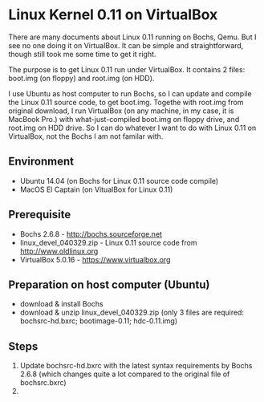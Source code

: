 # Linux Kernel 0.11 on VirtualBox

There are many documents about Linux 0.11 running on Bochs, Qemu. But I see no one doing it on VirtualBox. It can be simple and straightforward, though still took me some time to get it right.

The purpose is to get Linux 0.11 run under VirtualBox. It contains 2 files: boot.img (on floppy) and root.img (on HDD).

I use Ubuntu as host computer to run Bochs, so I can update and compile the Linux 0.11 source code, to get boot.img. Togethe with root.img from original download, I run VirtualBox (on any machine, in my case, it is MacBook Pro.) with what-just-compiled boot.img on floppy drive, and root.img on HDD drive. So I can do whatever I want to do with Linux 0.11 on VirtualBox, not the Bochs I am not familar with. 

## Environment
- Ubuntu 14.04 (on Bochs for Linux 0.11 source code compile)
- MacOS El Captain (on VitualBox for Linux 0.11)

## Prerequisite
- Bochs 2.6.8 - http://bochs.sourceforge.net
- linux_devel_040329.zip - Linux 0.11 source code from http://www.oldlinux.org
- VirtualBox 5.0.16 - https://www.virtualbox.org

## Preparation on host computer (Ubuntu)
- download & install Bochs
- download & unzip linux_devel_040329.zip (only 3 files are required: bochsrc-hd.bxrc; bootimage-0.11; hdc-0.11.img)

## Steps
1. Update bochsrc-hd.bxrc with the latest syntax requirements by Bochs 2.6.8 (which changes quite a lot compared to the original file of bochsrc.bxrc)
2. 

